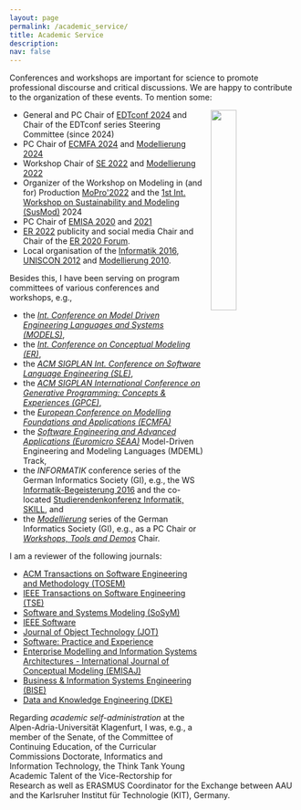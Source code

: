 ```yaml
---
layout: page
permalink: /academic_service/
title: Academic Service
description: 
nav: false
---
```


Conferences and workshops are important for science to promote professional discourse and critical discussions. 
We are happy to contribute to the organization of these events. To mention some:

<img style = "padding-left: 10px;" src="{{ '/assets/img/EDTconf24.png' | relative_url }}" width = "30%" alt="" title="EDTconf 24" align="right">


- General and PC Chair of [EDTconf 2024](https://conf.researchr.org/home/edtconf-2024) and Chair of the EDTconf series Steering Committee (since 2024)
- PC Chair of [ECMFA 2024](http://www.wikicfp.com/cfp/program?id=813&f=European) and [Modellierung 2024](https://bpt.hpi.uni-potsdam.de/modellierung2024/)
- Workshop Chair of [SE 2022](https://www.se-2022.de/) and [Modellierung 2022](https://qfam.gi.de/modellierung2022)
- Organizer of the Workshop on Modeling in (and for) Production 
[MoPro'2022](https://judithmichael.github.io/mopro22) and 
the [1st Int. Workshop on Sustainability and Modeling (SusMod)](https://sustainability-and-modeling.github.io/) 2024
- PC Chair of [EMISA 2020](http://ceur-ws.org/Vol-2628/) 
and [2021](http://ceur-ws.org/Vol-2867/)
- [ER 2022](https://er2022web.github.io/ER2022/) publicity and social media Chair and Chair of the [ER 2020 Forum](http://ceur-ws.org/Vol-2716/). 
- Local organisation of the [Informatik 2016](http://www.informatik2016.de/), 
[UNISCON 2012](http://dblp2.uni-trier.de/db/conf/ista/uniscon2012) and 
[Modellierung 2010](http://dblp1.uni-trier.de/db/conf/modellierung/index).

Besides this, I have been serving on program committees of various conferences and workshops, e.g.,
- the *[Int. Conference on Model Driven Engineering Languages and Systems (MODELS)](https://dl.acm.org/conference/models)*,
- the *[Int. Conference on Conceptual Modeling (ER)](https://link.springer.com/conference/er)*, 
- the *[ACM SIGPLAN Int. Conference on Software Language Engineering (SLE)](http://www.sleconf.org/)*,
- the *[ACM SIGPLAN International Conference on Generative Programming: Concepts & Experiences (GPCE)](https://conf.researchr.org/series/gpce)*,
- the *[European Conference on Modelling Foundations and Applications (ECMFA)](https://dblp.org/db/conf/ecmdafa/index.html)*
- the *[Software Engineering and Advanced Applications (Euromicro SEAA)](http://www.wikicfp.com/cfp/program?id=2600&s=SEAA&f=Software%20Engineering%20and%20Advanced%20Applications)* Model-Driven Engineering and Modeling Languages (MDEML) Track,
- the *INFORMATIK* conference series of the German Informatics Society (GI), e.g., 
the WS [Informatik-Begeisterung 2016](https://dl.gi.de/handle/20.500.12116/993) and the 
co-located [Studierendenkonferenz Informatik, SKILL](http://skill.gi.de/), 
and 
- the *[Modellierung](https://qfam.gi.de/)* series of the German Informatics Society (GI), e.g., as a PC Chair or 
*[Workshops, Tools and Demos](http://ceur-ws.org/Vol-2542/)* Chair.

I am a reviewer of the following journals:

- [ACM Transactions on Software Engineering and Methodology (TOSEM)](https://dl.acm.org/journal/tosem)
- [IEEE Transactions on Software Engineering (TSE)](https://ieeexplore.ieee.org/xpl/RecentIssue.jsp?punumber=32)
- [Software and Systems Modeling (SoSyM)](https://www.springer.com/journal/10270)
- [IEEE Software](https://www.computer.org/csdl/magazine/so)
- [Journal of Object Technology (JOT)](https://www.jot.fm/)
- [Software: Practice and Experience](https://onlinelibrary.wiley.com/journal/1097024x)
- [Enterprise Modelling and Information Systems Architectures - International Journal of Conceptual Modeling (EMISAJ)](https://www.emisa-journal.org/)
- [Business & Information Systems Engineering (BISE)](https://www.springer.com/journal/12599)
- [Data and Knowledge Engineering (DKE)](https://www.sciencedirect.com/journal/data-and-knowledge-engineering)


Regarding *academic self-administration* at the Alpen-Adria-Universität Klagenfurt, I was, e.g., a member of the Senate, 
of the Committee of Continuing Education, of the Curricular Commissions Doctorate, 
Informatics and Information Technology, the Think Tank Young Academic Talent of the 
Vice-Rectorship for Research as well as ERASMUS Coordinator for the Exchange between AAU and the 
Karlsruher Institut für Technologie (KIT), Germany.
